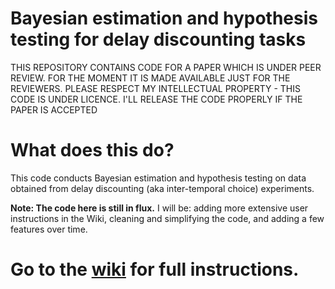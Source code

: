 # Bayesian estimation and hypothesis testing for delay discounting tasks


THIS REPOSITORY CONTAINS CODE FOR A PAPER WHICH IS UNDER PEER REVIEW. FOR THE MOMENT IT IS MADE AVAILABLE JUST FOR THE REVIEWERS. PLEASE RESPECT MY INTELLECTUAL PROPERTY - THIS CODE IS UNDER LICENCE. I'LL RELEASE THE CODE PROPERLY IF THE PAPER IS ACCEPTED

# What does this do?
This code conducts Bayesian estimation and hypothesis testing on data obtained from delay discounting (aka inter-temporal choice) experiments. 

**Note: The code here is still in flux.** I will be: adding more extensive user instructions in the Wiki, cleaning and simplifying the code, and adding a few features over time.

# Go to the [wiki](https://github.com/drbenvincent/delay-discounting-analysis/wiki) for full instructions.


